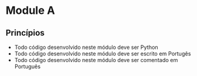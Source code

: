 # Module A

## Princípios

* Todo código desenvolvido neste módulo deve ser Python
* Todo código desenvolvido neste módulo deve ser escrito em Portugês
* Todo código desenvolvido neste módulo deve ser comentado em Português
